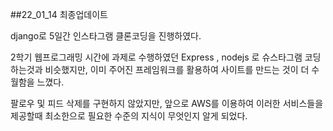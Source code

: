 ##22_01_14 최종업데이트

django로  5일간 인스타그램 클론코딩을 진행하였다.

2학기 웹프로그래밍 시간에 과제로 수행하였던 Express , nodejs 로 슈스타그램 코딩 하는것과 비슷했지만,
이미 주어진 프레임워크를 활용하여 사이트를 만드는 것이 더 수월함을 느꼈다.

팔로우 및 피드 삭제를 구현하지 않았지만, 앞으로 AWS를 이용하여 이러한 서비스들을 제공할때 
최소한으로 필요한 수준의 지식이 무엇인지 알게 되었다. 